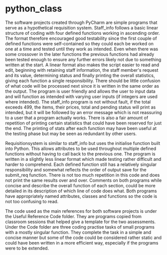 # python_class

The software projects created through PyCharm are simple programs that serve as a hypothetical requisition system. 
Staff_info follows a basic linear structure of coding with four defined functions working in ascending order. The format therefore encouraged good testability since the first couple of defined functions were self-contained so they could each be worked on one at a time and tested until they work as intended. Even when there was some crossover in the later functions the previous functions had already been tested enough to ensure any further errors likely not due to something written at the start. A linear format also makes the script easier to read and edit, beginning with retaining staff information, the staff member's request and its value, determining status and finally printing the overall statistics, giving each function a single responsibility. There should be little confusion of what code will be processed next since it is written in the same order as the output. The program is user friendly and allows the user to input data and will function as intended with varying user inputs (if integers are used where intended). The staff_info program is not without fault, if the total exceeds 499, the items, their prices, total and pending status will print as intended, but it will be followed by an error message which is not reassuring to a user that a program actually works. There is also a fair amount of repetition of printing certain statistics that could have been reserved for just the end. The printing of stats after each function may have been useful at the testing phase but may be seen as redundant by other users.

Requisitionsystem is similar to staff_info but uses the initialise function built into Python. This allows attributes to be used throughout multiple defined functions without having to call back to the previous one. The program is written in a slightly less linear format which made testing rather difficult and harder to comprehend. Each defined function still has a relatively singular responsibility and somewhat reflects the order of output save for the submit_req function. There is not too much repetition in this code and does not print the same results over and over. 
Comments on both programs while concise and describe the overall function of each section, could be more detailed in its description of which line of code does what. Both programs have appropriately named attributes, classes and functions so the code is not too confusing to read.

The code used as the main references for both software projects is under the Useful Reference Code folder. They are programs copied from classroom sessions that helped give a template for the two assessments. Under the Code folder are three coding practise tasks of small programs with a mostly singular function. They complete the task in a simple and concise manner but some of the code could be considered rather static and could have been written in a more efficient way, especially if the programs were to be extended.
